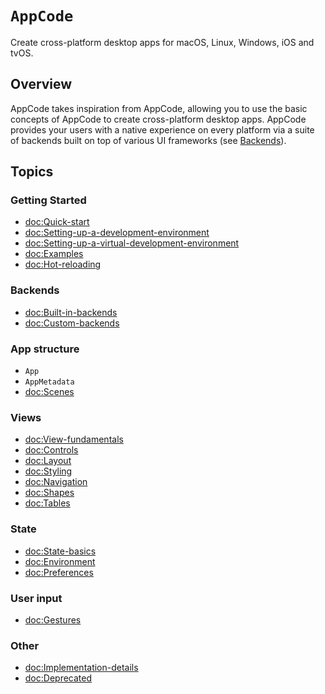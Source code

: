 # ``AppCode``

Create cross-platform desktop apps for macOS, Linux, Windows, iOS and tvOS.

## Overview

AppCode takes inspiration from AppCode, allowing you to use the basic concepts of AppCode to create cross-platform desktop apps. AppCode provides your users with a native experience on every platform via a suite of backends built on top of various UI frameworks (see [Backends](#backends)).

## Topics

### Getting Started

- <doc:Quick-start>
- <doc:Setting-up-a-development-environment>
- <doc:Setting-up-a-virtual-development-environment>
- <doc:Examples>
- <doc:Hot-reloading>

### Backends

- <doc:Built-in-backends>
- <doc:Custom-backends>

### App structure

<!-- TODO: Create article on metadata -->

- ``App``
- ``AppMetadata``
- <doc:Scenes>

### Views

- <doc:View-fundamentals>
- <doc:Controls>
- <doc:Layout>
- <doc:Styling>
- <doc:Navigation>
- <doc:Shapes>
- <doc:Tables>

### State

- <doc:State-basics>
- <doc:Environment>
- <doc:Preferences>

### User input

- <doc:Gestures>

### Other

- <doc:Implementation-details>
- <doc:Deprecated>
